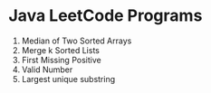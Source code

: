 # Java LeetCode Programs
 1. Median of Two Sorted Arrays
 2. Merge k Sorted Lists
 3. First Missing Positive
 4. Valid Number
 5. Largest unique substring
